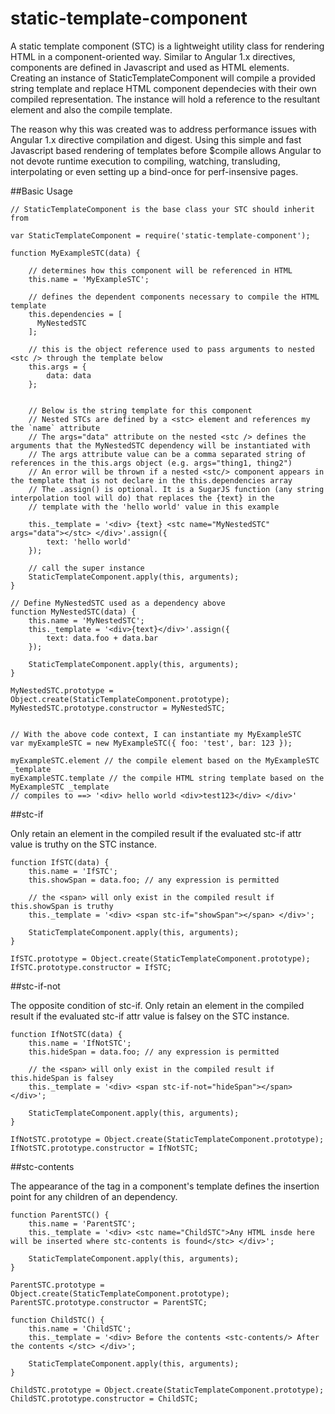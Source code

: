 # static-template-component

A static template component (STC) is a lightweight utility class for rendering HTML in a component-oriented way.
Similar to Angular 1.x directives, components are defined in Javascript and used as HTML elements.
Creating an instance of StaticTemplateComponent will compile a provided string template and replace HTML component dependecies with their own compiled representation. The instance will hold a reference to the resultant element and also the compile template.

The reason why this was created was to address performance issues with Angular 1.x directive compilation and digest.
Using this simple and fast Javascript based rendering of templates before $compile allows Angular to not devote runtime execution to compiling, watching, transluding, interpolating or even setting up a bind-once for perf-insensive pages.

##Basic Usage

```
// StaticTemplateComponent is the base class your STC should inherit from

var StaticTemplateComponent = require('static-template-component');

function MyExampleSTC(data) {

    // determines how this component will be referenced in HTML
    this.name = 'MyExampleSTC';
    
    // defines the dependent components necessary to compile the HTML template
    this.dependencies = [
      MyNestedSTC
    ];
    
    // this is the object reference used to pass arguments to nested <stc /> through the template below
    this.args = {
        data: data
    };


    // Below is the string template for this component
    // Nested STCs are defined by a <stc> element and references my the `name` attribute
    // The args="data" attribute on the nested <stc /> defines the arguments that the MyNestedSTC dependency will be instantiated with
    // The args attribute value can be a comma separated string of references in the this.args object (e.g. args="thing1, thing2")
    // An error will be thrown if a nested <stc/> component appears in the template that is not declare in the this.dependencies array
    // The .assign() is optional. It is a SugarJS function (any string interpolation tool will do) that replaces the {text} in the
    // template with the 'hello world' value in this example
    
    this._template = '<div> {text} <stc name="MyNestedSTC" args="data"></stc> </div>'.assign({
        text: 'hello world'
    });

    // call the super instance
    StaticTemplateComponent.apply(this, arguments);
}

// Define MyNestedSTC used as a dependency above 
function MyNestedSTC(data) {
    this.name = 'MyNestedSTC';
    this._template = '<div>{text}</div>'.assign({
        text: data.foo + data.bar
    });

    StaticTemplateComponent.apply(this, arguments);
}

MyNestedSTC.prototype = Object.create(StaticTemplateComponent.prototype);
MyNestedSTC.prototype.constructor = MyNestedSTC;


// With the above code context, I can instantiate my MyExampleSTC
var myExampleSTC = new MyExampleSTC({ foo: 'test', bar: 123 });

myExampleSTC.element // the compile element based on the MyExampleSTC _template
myExampleSTC.template // the compile HTML string template based on the MyExampleSTC _template
// compiles to ==> '<div> hello world <div>test123</div> </div>'

```

##stc-if

Only retain an element in the compiled result if the evaluated stc-if attr value is truthy on the STC instance.

```
function IfSTC(data) {
    this.name = 'IfSTC';
    this.showSpan = data.foo; // any expression is permitted
    
    // the <span> will only exist in the compiled result if this.showSpan is truthy
    this._template = '<div> <span stc-if="showSpan"></span> </div>';

    StaticTemplateComponent.apply(this, arguments);
}

IfSTC.prototype = Object.create(StaticTemplateComponent.prototype);
IfSTC.prototype.constructor = IfSTC;
```

##stc-if-not

The opposite condition of stc-if.
Only retain an element in the compiled result if the evaluated stc-if attr value is falsey on the STC instance.

```
function IfNotSTC(data) {
    this.name = 'IfNotSTC';
    this.hideSpan = data.foo; // any expression is permitted
    
    // the <span> will only exist in the compiled result if this.hideSpan is falsey
    this._template = '<div> <span stc-if-not="hideSpan"></span> </div>';

    StaticTemplateComponent.apply(this, arguments);
}

IfNotSTC.prototype = Object.create(StaticTemplateComponent.prototype);
IfNotSTC.prototype.constructor = IfNotSTC;
```

##stc-contents

The appearance of the <stc-contents /> tag in a component's template defines the insertion point for any children of an <stc> dependency.

```
function ParentSTC() {
    this.name = 'ParentSTC';
    this._template = '<div> <stc name="ChildSTC">Any HTML insde here will be inserted where stc-contents is found</stc> </div>';

    StaticTemplateComponent.apply(this, arguments);
}

ParentSTC.prototype = Object.create(StaticTemplateComponent.prototype);
ParentSTC.prototype.constructor = ParentSTC;

function ChildSTC() {
    this.name = 'ChildSTC';
    this._template = '<div> Before the contents <stc-contents/> After the contents </stc> </div>';

    StaticTemplateComponent.apply(this, arguments);
}

ChildSTC.prototype = Object.create(StaticTemplateComponent.prototype);
ChildSTC.prototype.constructor = ChildSTC;
```

